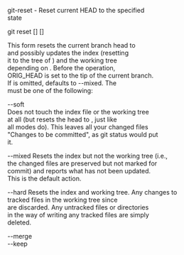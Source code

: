 git-reset - Reset current HEAD to the specified  
            state  

git reset [<mode>] [<commit>]  

This form resets the current branch head to  
<commit> and possibly updates the index (resetting  
it to the tree of <commit>) and the working tree  
depending on <mode>. Before the operation,  
ORIG_HEAD is set to the tip of the current branch.  
If <mode> is omitted, defaults to --mixed. The  
<mode> must be one of the following:  

--soft  
Does not touch the index file or the working tree  
at all (but resets the head to <commit>, just like  
all modes do). This leaves all your changed files  
"Changes to be committed", as git status would put  
it.  

--mixed
Resets the index but not the working tree (i.e.,  
the changed files are preserved but not marked for  
commit) and reports what has not been updated.  
This is the default action.  

--hard
Resets the index and working tree. Any changes to  
tracked files in the working tree since <commit>  
are discarded. Any untracked files or directories  
in the way of writing any tracked files are simply  
deleted.  

--merge  
--keep  
